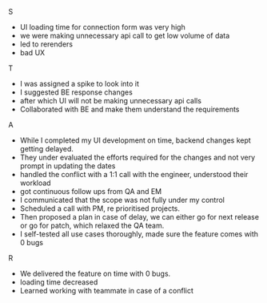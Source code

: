 S
- UI loading time for connection form was very high
- we were making unnecessary api call to get low volume of data
- led to rerenders
- bad UX

T
- I was assigned a spike to look into it
- I suggested BE response changes 
- after which UI will not be making unnecessary api calls
- Collaborated with BE and make them understand the requirements

A
- While I completed my UI development on time, backend changes kept getting delayed.
- They under evaluated the efforts required for the changes and not very prompt in updating the dates
- handled the conflict with a 1:1 call with the engineer, understood their workload
- got continuous follow ups from QA and EM
- I communicated that the scope was not fully under my control
- Scheduled a call with PM, re prioritised projects.
- Then proposed a plan in case of delay, we can either go for next release or go for patch, which relaxed the QA team.
- I self-tested all use cases thoroughly, made sure the feature comes with 0 bugs

R
- We delivered the feature on time with 0 bugs.
- loading time decreased
- Learned working with teammate in case of a conflict
